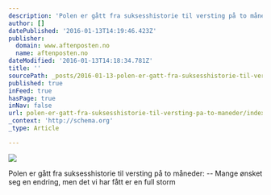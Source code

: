 ```yaml
---
description: 'Polen er gått fra suksesshistorie til versting på to måneder:  – Mange ønsket seg en endring, men det vi har fått er en full storm'
author: []
datePublished: '2016-01-13T14:19:46.423Z'
publisher:
  domain: www.aftenposten.no
  name: aftenposten.no
dateModified: '2016-01-13T14:18:34.781Z'
title: ''
sourcePath: _posts/2016-01-13-polen-er-gatt-fra-suksesshistorie-til-versting-pa-to-maneder.md
published: true
inFeed: true
hasPage: true
inNav: false
url: polen-er-gatt-fra-suksesshistorie-til-versting-pa-to-maneder/index.html
_context: 'http://schema.org'
_type: Article

---
```

![](http://ap.mnocdn.no/external/drfront/images/82b53a2aaad76d0eb1357ae13cc2f17e.jpg)

Polen er gått fra suksesshistorie til versting på to måneder: -- Mange ønsket seg en endring, men det vi har fått er en full storm